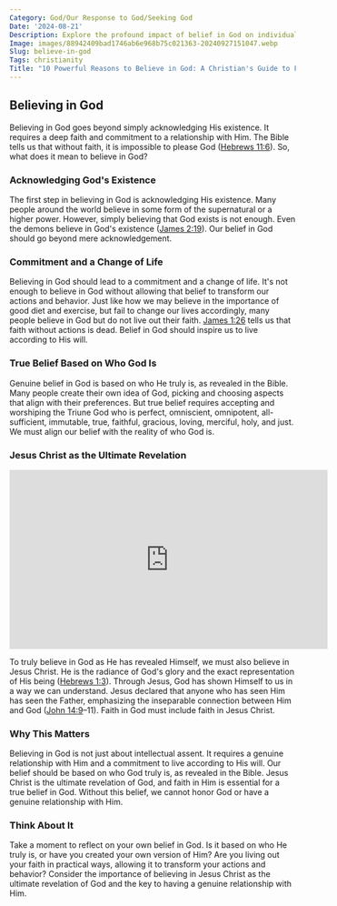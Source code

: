 ```yaml
---
Category: God/Our Response to God/Seeking God
Date: '2024-08-21'
Description: Explore the profound impact of belief in God on individuals and societies in this enlightening article. Delve into the reasons people embrace faith and the influence it has on their lives.
Image: images/88942409bad1746ab6e968b75c021363-20240927151047.webp
Slug: believe-in-god
Tags: christianity
Title: "10 Powerful Reasons to Believe in God: A Christian's Guide to Faith"
---
```


## Believing in God

Believing in God goes beyond simply acknowledging His existence. It requires a deep faith and commitment to a relationship with Him. The Bible tells us that without faith, it is impossible to please God ([Hebrews 11:6](https://www.bibleref.com/Hebrews/11/Hebrews-11-6.html)). So, what does it mean to believe in God?

### Acknowledging God's Existence

The first step in believing in God is acknowledging His existence. Many people around the world believe in some form of the supernatural or a higher power. However, simply believing that God exists is not enough. Even the demons believe in God's existence ([James 2:19](https://www.bibleref.com/James/2/James-2-19.html)). Our belief in God should go beyond mere acknowledgement.

### Commitment and a Change of Life

Believing in God should lead to a commitment and a change of life. It's not enough to believe in God without allowing that belief to transform our actions and behavior. Just like how we may believe in the importance of good diet and exercise, but fail to change our lives accordingly, many people believe in God but do not live out their faith. [James 1:26](https://www.bibleref.com/James/1/James-1-26.html) tells us that faith without actions is dead. Belief in God should inspire us to live according to His will.

### True Belief Based on Who God Is

Genuine belief in God is based on who He truly is, as revealed in the Bible. Many people create their own idea of God, picking and choosing aspects that align with their preferences. But true belief requires accepting and worshiping the Triune God who is perfect, omniscient, omnipotent, all-sufficient, immutable, true, faithful, gracious, loving, merciful, holy, and just. We must align our belief with the reality of who God is.

### Jesus Christ as the Ultimate Revelation


<iframe width="560" height="315" src="https://www.youtube.com/embed/FtUNQpu2b7Q" frameborder="0" allow="autoplay; encrypted-media" allowfullscreen></iframe>


To truly believe in God as He has revealed Himself, we must also believe in Jesus Christ. He is the radiance of God's glory and the exact representation of His being ([Hebrews 1:3](https://www.bibleref.com/Hebrews/1/Hebrews-1-3.html)). Through Jesus, God has shown Himself to us in a way we can understand. Jesus declared that anyone who has seen Him has seen the Father, emphasizing the inseparable connection between Him and God ([John 14:9](https://www.bibleref.com/John/14/John-14-9.html)–11). Faith in God must include faith in Jesus Christ.

### Why This Matters

Believing in God is not just about intellectual assent. It requires a genuine relationship with Him and a commitment to live according to His will. Our belief should be based on who God truly is, as revealed in the Bible. Jesus Christ is the ultimate revelation of God, and faith in Him is essential for a true belief in God. Without this belief, we cannot honor God or have a genuine relationship with Him.

### Think About It

Take a moment to reflect on your own belief in God. Is it based on who He truly is, or have you created your own version of Him? Are you living out your faith in practical ways, allowing it to transform your actions and behavior? Consider the importance of believing in Jesus Christ as the ultimate revelation of God and the key to having a genuine relationship with Him.